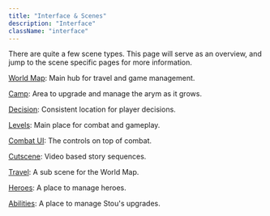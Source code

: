 ```yaml
---
title: "Interface & Scenes"
description: "Interface"
className: "interface"
---
```


There are quite a few scene types. This page will serve as an overview, and jump to the scene specific pages for more information.

[World Map](/overview/interface/map/#nav): Main hub for travel and game management.

[Camp](/overview/interface/camp/#nav): Area to upgrade and manage the arym as it grows.

[Decision](/overview/decisions/all/#nav): Consistent location for player decisions.

[Levels](/overview/levels/level1/#nav): Main place for combat and gameplay.

[Combat UI](/overview/interface/actionbar/#nav): The controls on top of combat.

[Cutscene](/overview/cutscenes/story/#nav): Video based story sequences.

[Travel](/overview/travel/dialogue/#nav): A sub scene for the World Map.

[Heroes](/): A place to manage heroes.

[Abilities](/overview/abilities/stou/#nav): A place to manage Stou's upgrades.